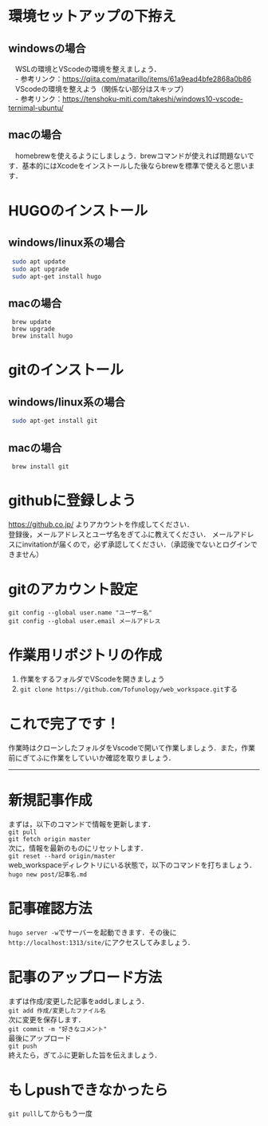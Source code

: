 # 環境セットアップの下拵え
## windowsの場合
　WSLの環境とVScodeの環境を整えましょう．<br>
　- 参考リンク：https://qiita.com/matarillo/items/61a9ead4bfe2868a0b86<br>
　VScodeの環境を整えよう（関係ない部分はスキップ）<br>
　- 参考リンク：https://tenshoku-miti.com/takeshi/windows10-vscode-ternimal-ubuntu/<br>
## macの場合
　homebrewを使えるようにしましょう．brewコマンドが使えれば問題ないです．基本的にはXcodeをインストールした後ならbrewを標準で使えると思います．<br>

# HUGOのインストール
## windows/linux系の場合
```sh
 sudo apt update
 sudo apt upgrade
 sudo apt-get install hugo
```
## macの場合
```zch
 brew update
 brew upgrade
 brew install hugo
```

# gitのインストール
## windows/linux系の場合
```sh
 sudo apt-get install git
```
## macの場合
```zch
 brew install git
```

# githubに登録しよう
https://github.co.jp/ よりアカウントを作成してください．<br>
登録後，メールアドレスとユーザ名をぎてふに教えてください．
メールアドレスにinvitationが届くので，必ず承認してください．（承認後でないとログインできません）

# gitのアカウント設定
```
git config --global user.name "ユーザー名"
git config --global user.email メールアドレス
```

# 作業用リポジトリの作成
1. 作業をするフォルダでVScodeを開きましょう
1. `git clone https://github.com/Tofunology/web_workspace.git`する

# これで完了です！
作業時はクローンしたフォルダをVscodeで開いて作業しましょう．また，作業前にぎてふに作業をしていいか確認を取りましょう．

*****

# 新規記事作成
まずは，以下のコマンドで情報を更新します．<br>
`git pull`<br>
`git fetch origin master`<br>
次に，情報を最新のものにリセットします．<br>
`git reset --hard origin/master`<br>
web_workspaceディレクトリにいる状態で，以下のコマンドを打ちましょう．<br>
`hugo new post/記事名.md`

# 記事確認方法
`hugo server -w`でサーバーを起動できます．その後に`http://localhost:1313/site/`にアクセスしてみましょう．

# 記事のアップロード方法
まずは作成/変更した記事をaddしましょう．<br>
`git add 作成/変更したファイル名`<br>
次に変更を保存します．<br>
`git commit -m "好きなコメント"`<br>
最後にアップロード<br>
`git push`<br>
終えたら，ぎてふに更新した旨を伝えましょう．

# もしpushできなかったら
`git pull`してからもう一度
